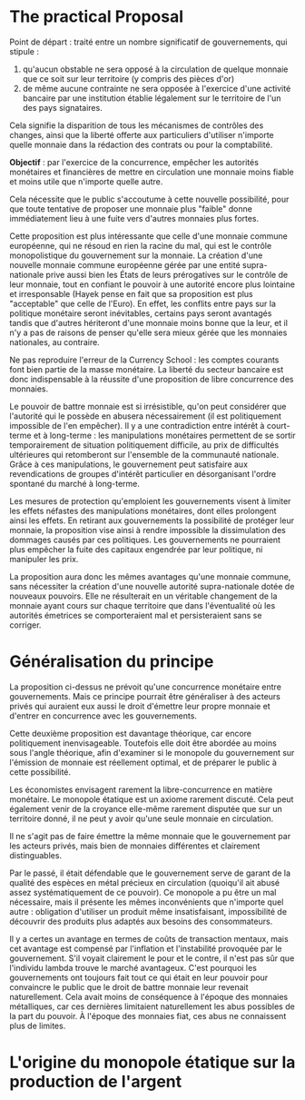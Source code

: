 # The practical Proposal
Point de départ : traité entre un nombre significatif de gouvernements, qui stipule : 
1. qu'aucun obstable ne sera opposé à la circulation de quelque monnaie que ce soit sur leur territoire (y compris des pièces d'or)
2. de même aucune contrainte ne sera opposée à l'exercice d'une activité bancaire par une institution établie légalement sur le territoire de l'un des pays signataires.

Cela signifie la disparition de tous les mécanismes de contrôles des changes, ainsi que la liberté offerte aux particuliers d'utiliser n'importe quelle monnaie dans la rédaction des contrats ou pour la comptabilité. 

**Objectif** : par l'exercice de la concurrence, empêcher les autorités monétaires et financières de mettre en circulation une monnaie moins fiable et moins utile que n'importe quelle autre.

Cela nécessite que le public s'accoutume à cette nouvelle possibilité, pour que toute tentative de proposer une monnaie plus "faible" donne immédiatement lieu à une fuite vers d'autres monnaies plus fortes. 

Cette proposition est plus intéressante que celle d'une monnaie commune européenne, qui ne résoud en rien la racine du mal, qui est le contrôle monopolistique du gouvernement sur la monnaie. La création d'une nouvelle monnaie commune européenne gérée par une entité supra-nationale prive aussi bien les États de leurs prérogatives sur le contrôle de leur monnaie, tout en confiant le pouvoir à une autorité encore plus lointaine et irresponsable (Hayek pense en fait que sa proposition est plus "acceptable" que celle de l'Euro). En effet, les conflits entre pays sur la politique monétaire seront inévitables, certains pays seront avantagés tandis que d'autres hériteront d'une monnaie moins bonne que la leur, et il n'y a pas de raisons de penser qu'elle sera mieux gérée que les monnaies nationales, au contraire. 

Ne pas reproduire l'erreur de la Currency School : les comptes courants font bien partie de la masse monétaire. La liberté du secteur bancaire est donc indispensable à la réussite d'une proposition de libre concurrence des monnaies. 

Le pouvoir de battre monnaie est si irrésistible, qu'on peut considérer que l'autorité qui le possède en abusera nécessairement (il est politiquement impossible de l'en empêcher). Il y a une contradiction entre intérêt à court-terme et à long-terme : les manipulations monétaires permettent de se sortir temporairement de situation politiquement difficile, au prix de difficultés ultérieures qui retomberont sur l'ensemble de la communauté nationale. Grâce à ces manipulations, le gouvernement peut satisfaire aux revendications de groupes d'intérêt particulier en désorganisant l'ordre spontané du marché à long-terme. 

Les mesures de protection qu'emploient les gouvernements visent à limiter les effets néfastes des manipulations monétaires, dont elles prolongent ainsi les effets. En retirant aux gouvernements la possibilité de protéger leur monnaie, la proposition vise ainsi à rendre impossible la dissimulation des dommages causés par ces politiques. Les gouvernements ne pourraient plus empêcher la fuite des capitaux engendrée par leur politique, ni manipuler les prix.

La proposition aura donc les mêmes avantages qu'une monnaie commune, sans nécessiter la création d'une nouvelle autorité supra-nationale dotée de nouveaux pouvoirs. Elle ne résulterait en un véritable changement de la monnaie ayant cours sur chaque territoire que dans l'éventualité où les autorités émetrices se comporteraient mal et persisteraient sans se corriger. 

# Généralisation du principe
La proposition ci-dessus ne prévoit qu'une concurrence monétaire entre gouvernements. Mais ce principe pourrait être généraliser à des acteurs privés qui auraient eux aussi le droit d'émettre leur propre monnaie et d'entrer en concurrence avec les gouvernements. 

Cette deuxième proposition est davantage théorique, car encore politiquement inenvisageable. Toutefois elle doit être abordée au moins sous l'angle théorique, afin d'examiner si le monopole du gouvernement sur l'émission de monnaie est réellement optimal, et de préparer le public à cette possibilité.

Les économistes envisagent rarement la libre-concurrence en matière monétaire. Le monopole étatique est un axiome rarement discuté. Cela peut également venir de la croyance elle-même rarement disputée que sur un territoire donné, il ne peut y avoir qu'une seule monnaie en circulation. 

Il ne s'agit pas de faire émettre la même monnaie que le gouvernement par les acteurs privés, mais bien de monnaies différentes et clairement distinguables. 

Par le passé, il était défendable que le gouvernement serve de garant de la qualité des espèces en métal précieux en circulation (quoiqu'il ait abusé assez systématiquement de ce pouvoir). Ce monopole a pu être un mal nécessaire, mais il présente les mêmes inconvénients que n'importe quel autre : obligation d'utiliser un produit même insatisfaisant, impossibilité de découvrir des produits plus adaptés aux besoins des consommateurs. 

Il y a certes un avantage en termes de coûts de transaction mentaux, mais cet avantage est compensé par l'inflation et l'instabilité provoquée par le gouvernement. S'il voyait clairement le pour et le contre, il n'est pas sûr que l'individu lambda trouve le marché avantageux. C'est pourquoi les gouvernements ont toujours fait tout ce qui était en leur pouvoir pour convaincre le public que le droit de battre monnaie leur revenait naturellement. Cela avait moins de conséquence à l'époque des monnaies métalliques, car ces dernières limitaient naturellement les abus possibles de la part du pouvoir. À l'époque des monnaies fiat, ces abus ne connaissent plus de limites. 

# L'origine du monopole étatique sur la production de l'argent